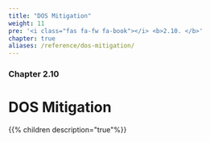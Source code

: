 ```yaml
---
title: "DOS Mitigation"
weight: 11
pre: '<i class="fas fa-fw fa-book"></i> <b>2.10. </b>'
chapter: true
aliases: /reference/dos-mitigation/
---
```


### Chapter 2.10

# DOS Mitigation

{{% children description="true"%}}

